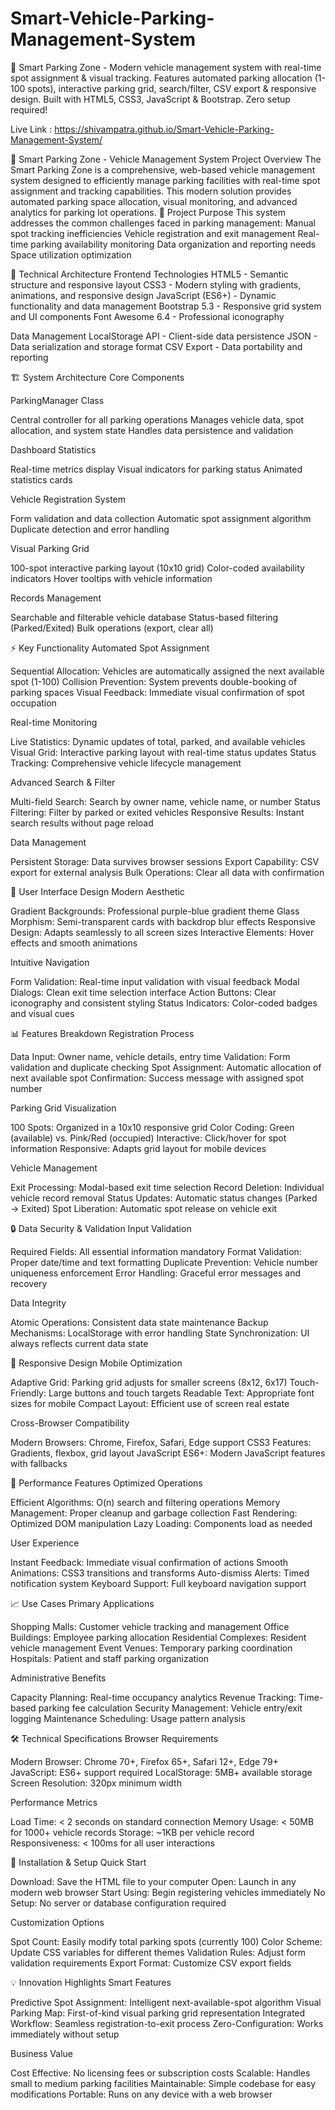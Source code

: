 # Smart-Vehicle-Parking-Management-System
🚗 Smart Parking Zone - Modern vehicle management system with real-time spot assignment &amp; visual tracking. Features automated parking allocation (1-100 spots), interactive parking grid, search/filter, CSV export &amp; responsive design. Built with HTML5, CSS3, JavaScript &amp; Bootstrap. Zero setup required!

Live Link : https://shivampatra.github.io/Smart-Vehicle-Parking-Management-System/

🚗 Smart Parking Zone - Vehicle Management System
Project Overview
  The Smart Parking Zone is a comprehensive, web-based vehicle management system designed to efficiently manage parking facilities with real-time spot assignment and tracking capabilities. This modern solution     provides automated parking space allocation, visual monitoring, and advanced analytics for parking lot operations.
  🎯 Project Purpose
  This system addresses the common challenges faced in parking management:
    Manual spot tracking inefficiencies
    Vehicle registration and exit management
    Real-time parking availability monitoring
    Data organization and reporting needs
    Space utilization optimization

🔧 Technical Architecture
Frontend Technologies
  HTML5 - Semantic structure and responsive layout
  CSS3 - Modern styling with gradients, animations, and responsive design
  JavaScript (ES6+) - Dynamic functionality and data management
  Bootstrap 5.3 - Responsive grid system and UI components
  Font Awesome 6.4 - Professional iconography

Data Management
  LocalStorage API - Client-side data persistence
  JSON - Data serialization and storage format
  CSV Export - Data portability and reporting

🏗️ System Architecture
  Core Components

  ParkingManager Class
  
  Central controller for all parking operations
  Manages vehicle data, spot allocation, and system state
  Handles data persistence and validation


Dashboard Statistics

Real-time metrics display
Visual indicators for parking status
Animated statistics cards


Vehicle Registration System

Form validation and data collection
Automatic spot assignment algorithm
Duplicate detection and error handling


Visual Parking Grid

100-spot interactive parking layout (10x10 grid)
Color-coded availability indicators
Hover tooltips with vehicle information


Records Management

Searchable and filterable vehicle database
Status-based filtering (Parked/Exited)
Bulk operations (export, clear all)



⚡ Key Functionality
Automated Spot Assignment

Sequential Allocation: Vehicles are automatically assigned the next available spot (1-100)
Collision Prevention: System prevents double-booking of parking spaces
Visual Feedback: Immediate visual confirmation of spot occupation

Real-time Monitoring

Live Statistics: Dynamic updates of total, parked, and available vehicles
Visual Grid: Interactive parking layout with real-time status updates
Status Tracking: Comprehensive vehicle lifecycle management

Advanced Search & Filter

Multi-field Search: Search by owner name, vehicle name, or number
Status Filtering: Filter by parked or exited vehicles
Responsive Results: Instant search results without page reload

Data Management

Persistent Storage: Data survives browser sessions
Export Capability: CSV export for external analysis
Bulk Operations: Clear all data with confirmation

🎨 User Interface Design
Modern Aesthetic

Gradient Backgrounds: Professional purple-blue gradient theme
Glass Morphism: Semi-transparent cards with backdrop blur effects
Responsive Design: Adapts seamlessly to all screen sizes
Interactive Elements: Hover effects and smooth animations

Intuitive Navigation

Form Validation: Real-time input validation with visual feedback
Modal Dialogs: Clean exit time selection interface
Action Buttons: Clear iconography and consistent styling
Status Indicators: Color-coded badges and visual cues

📊 Features Breakdown
Registration Process

Data Input: Owner name, vehicle details, entry time
Validation: Form validation and duplicate checking
Spot Assignment: Automatic allocation of next available spot
Confirmation: Success message with assigned spot number

Parking Grid Visualization

100 Spots: Organized in a 10x10 responsive grid
Color Coding: Green (available) vs. Pink/Red (occupied)
Interactive: Click/hover for spot information
Responsive: Adapts grid layout for mobile devices

Vehicle Management

Exit Processing: Modal-based exit time selection
Record Deletion: Individual vehicle record removal
Status Updates: Automatic status changes (Parked → Exited)
Spot Liberation: Automatic spot release on vehicle exit

🔒 Data Security & Validation
Input Validation

Required Fields: All essential information mandatory
Format Validation: Proper date/time and text formatting
Duplicate Prevention: Vehicle number uniqueness enforcement
Error Handling: Graceful error messages and recovery

Data Integrity

Atomic Operations: Consistent data state maintenance
Backup Mechanisms: LocalStorage with error handling
State Synchronization: UI always reflects current data state

📱 Responsive Design
Mobile Optimization

Adaptive Grid: Parking grid adjusts for smaller screens (8x12, 6x17)
Touch-Friendly: Large buttons and touch targets
Readable Text: Appropriate font sizes for mobile
Compact Layout: Efficient use of screen real estate

Cross-Browser Compatibility

Modern Browsers: Chrome, Firefox, Safari, Edge support
CSS3 Features: Gradients, flexbox, grid layout
JavaScript ES6+: Modern JavaScript features with fallbacks

🚀 Performance Features
Optimized Operations

Efficient Algorithms: O(n) search and filtering operations
Memory Management: Proper cleanup and garbage collection
Fast Rendering: Optimized DOM manipulation
Lazy Loading: Components load as needed

User Experience

Instant Feedback: Immediate visual confirmation of actions
Smooth Animations: CSS3 transitions and transforms
Auto-dismiss Alerts: Timed notification system
Keyboard Support: Full keyboard navigation support

📈 Use Cases
Primary Applications

Shopping Malls: Customer vehicle tracking and management
Office Buildings: Employee parking allocation
Residential Complexes: Resident vehicle management
Event Venues: Temporary parking coordination
Hospitals: Patient and staff parking organization

Administrative Benefits

Capacity Planning: Real-time occupancy analytics
Revenue Tracking: Time-based parking fee calculation
Security Management: Vehicle entry/exit logging
Maintenance Scheduling: Usage pattern analysis

🛠️ Technical Specifications
Browser Requirements

Modern Browser: Chrome 70+, Firefox 65+, Safari 12+, Edge 79+
JavaScript: ES6+ support required
LocalStorage: 5MB+ available storage
Screen Resolution: 320px minimum width

Performance Metrics

Load Time: < 2 seconds on standard connection
Memory Usage: < 50MB for 1000+ vehicle records
Storage: ~1KB per vehicle record
Responsiveness: < 100ms for all user interactions

🔧 Installation & Setup
Quick Start

Download: Save the HTML file to your computer
Open: Launch in any modern web browser
Start Using: Begin registering vehicles immediately
No Setup: No server or database configuration required

Customization Options

Spot Count: Easily modify total parking spots (currently 100)
Color Scheme: Update CSS variables for different themes
Validation Rules: Adjust form validation requirements
Export Format: Customize CSV export fields

💡 Innovation Highlights
Smart Features

Predictive Spot Assignment: Intelligent next-available-spot algorithm
Visual Parking Map: First-of-kind visual parking grid representation
Integrated Workflow: Seamless registration-to-exit process
Zero-Configuration: Works immediately without setup

Business Value

Cost Effective: No licensing fees or subscription costs
Scalable: Handles small to medium parking facilities
Maintainable: Simple codebase for easy modifications
Portable: Runs on any device with a web browser
